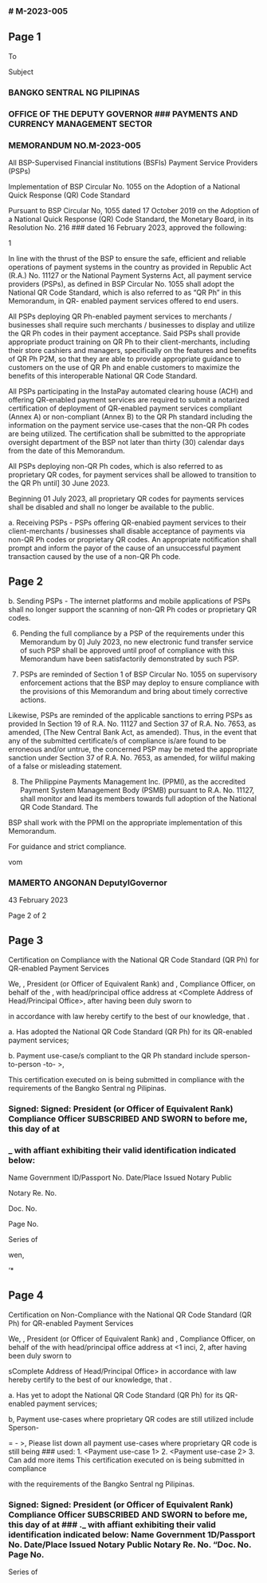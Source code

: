 ### # M-2023-005

## Page 1

To

Subject

### BANGKO SENTRAL NG PILIPINAS

### OFFICE OF THE DEPUTY GOVERNOR ### PAYMENTS AND CURRENCY MANAGEMENT SECTOR

### MEMORANDUM NO.M-2023-005

All BSP-Supervised Financial institutions (BSFls) Payment Service Providers (PSPs)

Implementation of BSP Circular No. 1055 on the Adoption of a National Quick Response (QR) Code Standard

Pursuant to BSP Circular No, 1055 dated 17 October 2019 on the Adoption of a National Quick Response (QR) Code Standard, the Monetary Board, in its Resolution No. 216 ### dated 16 February 2023, approved the following:

1

In line with the thrust of the BSP to ensure the safe, efficient and reliable operations of payment systems in the country as provided in Republic Act (R.A.) No. 11127 or the National Payment Systerns Act, all payment service providers (PSPs), as defined in BSP Circular No. 1055 shall adopt the National QR Code Standard, which is also referred to as “QR Ph” in this Memorandum, in QR- enabled payment services offered to end users.

All PSPs deploying QR Ph-enabled payment services to merchants / businesses shall require such merchants / businesses to display and utilize the QR Ph codes in their payment acceptance. Said PSPs shall provide appropriate product training on QR Ph to their client-merchants, including their store cashiers and managers, specifically on the features and benefits of QR Ph P2M, so that they are able to provide appropriate guidance to customers on the use of QR Ph and enable customers to maximize the benefits of this interoperable National QR Code Standard.

All PSPs participating in the InstaPay automated clearing house (ACH) and offering QR-enabled payment services are required to submit a notarized certification of deployment of QR-enabled payment services compliant (Annex A) or non-compliant (Annex B) to the QR Ph standard including the information on the payment service use-cases that the non-QR Ph codes are being utilized. The certification shall be submitted to the appropriate oversight department of the BSP not later than thirty (30) calendar days from the date of this Memorandum.

All PSPs deploying non-QR Ph codes, which is also referred to as proprietary QR codes, for payment services shall be allowed to transition to the QR Ph until] 30 June 2023.

Beginning 01 July 2023, all proprietary QR codes for payments services shall be disabled and shall no longer be available to the public.

a. Receiving PSPs - PSPs offering QR-enabied payment services to their client-merchants / businesses shall disable acceptance of payments via non-QR Ph codes or proprietary QR codes. An appropriate notification shall prompt and inform the payor of the cause of an unsuccessful payment transaction caused by the use of a non-QR Ph code.

## Page 2

b. Sending PSPs - The internet platforms and mobile applications of PSPs shall no longer support the scanning of non-QR Ph codes or proprietary QR codes.

6. Pending the full compliance by a PSP of the requirements under this Memorandum by 0] July 2023, no new electronic fund transfer service of such PSP shall be approved until proof of compliance with this Memorandum have been satisfactorily demonstrated by such PSP.

7. PSPs are reminded of Section 1 of BSP Circular No. 1055 on supervisory enforcement actions that the BSP may deploy to ensure compliance with the provisions of this Memorandum and bring about timely corrective actions.

Likewise, PSPs are reminded of the applicable sanctions to erring PSPs as provided In Section 19 of R.A. No. 11127 and Section 37 of R.A. No. 7653, as amended, (The New Central Bank Act, as amended). Thus, in the event that any of the submitted certificate/s of compliance is/are found to be erroneous and/or untrue, the concerned PSP may be meted the appropriate sanction under Section 37 of R.A. No. 7653, as amended, for wiliful making of a false or misleading statement.

8. The Philippine Payments Management Inc. (PPMI), as the accredited Payment System Management Body (PSMB) pursuant to R.A. No. 11127, shall monitor and lead its members towards full adoption of the National QR Code Standard. The

BSP shall work with the PPMI on the appropriate implementation of this Memorandum.

For guidance and strict compliance.

vom

### MAMERTO ANGONAN DeputyIGovernor

43 February 2023

Page 2 of 2

## Page 3

<Name of PSP>

Certification on Compliance with the National QR Code Standard (QR Ph) for QR-enabled Payment Services

We, <Narme of Officer>, President (or Officer of Equivalent Rank) and <Wame of Officer>, Compliance Officer, on behalf of the <Wame of PSP>, with head/principal office address at <Complete Address of Head/Principal Office>, after having been duly sworn to

in accordance with law hereby certify to the best of our knowledge, that <Wame of PSP>.

a. Has adopted the National QR Code Standard (QR Ph) for its QR-enabled payment services;

b. Payment use-case/s compliant to the QR Ph standard include sperson-to-person -to- >,

This certification executed on <Date of Execution>is being submitted in compliance with the requirements of the Bangko Sentral ng Pilipinas.

### Signed: Signed: <Name> <Name> President (or Officer of Equivalent Rank) Compliance Officer SUBSCRIBED AND SWORN to before me, this day of at

### _ with affiant exhibiting their valid identification indicated below:

Name Government ID/Passport No. Date/Place Issued Notary Public

Notary Re. No.

Doc. No.

Page No.

Series of

wen,

‘*

## Page 4

<Name of PSP>

Certification on Non-Compliance with the National QR Code Standard (QR Ph) for QR-enabled Payment Services

We, <Name of Officer>, President (or Officer of Equivalent Rank) and <Name of Officer>, Compliance Officer, on behalf of the <Wame of PSP> with head/principal office address at <1 inci, 2, after having been duly sworn to

sComplete Address of Head/Principal Office> in accordance with law hereby certify to the best of our knowledge, that <Wame of PSP>.

a. Has yet to adopt the National QR Code Standard (QR Ph) for its QR-enabled payment services;

b, Payment use-cases where proprietary QR codes are still utilized include Sperson-

= - >, Piease list down all payment use-cases where proprietary QR code is still being ### used: 1. <Payment use-case 1> 2. <Payment use-case 2> 3. Can add more items This certification executed on <Date of Execution>is being submitted in compliance

with the requirements of the Bangko Sentral ng Pilipinas.

### Signed: Signed: <Name> <Name> President (or Officer of Equivalent Rank) Compliance Officer SUBSCRIBED AND SWORN to before me, this day of at ### ._ with affiant exhibiting their valid identification indicated below: Name Government 1D/Passport No. Date/Place Issued Notary Public Notary Re. No. “Doc. No. Page No.

Series of 